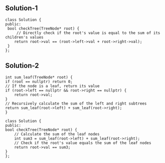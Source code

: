 ## Solution-1

    class Solution {
    public:
     bool checkTree(TreeNode* root) {
         // Directly check if the root's value is equal to the sum of its children's values
        return root->val == (root->left->val + root->right->val);
     }
    };

## Solution-2

    int sum_leaf(TreeNode* root) {
    if (root == nullptr) return 0;
    // If the node is a leaf, return its value
    if (root->left == nullptr && root->right == nullptr) {
        return root->val;
    }
    // Recursively calculate the sum of the left and right subtrees
    return sum_leaf(root->left) + sum_leaf(root->right);
    }

    class Solution {
    public:
    bool checkTree(TreeNode* root) {
        // Calculate the sum of the leaf nodes
        int sum3 = sum_leaf(root->left) + sum_leaf(root->right);
        // Check if the root's value equals the sum of the leaf nodes
        return root->val == sum3;
    }
    };